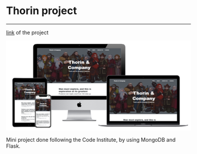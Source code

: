 # Thorin project
***
[link](https://thorin-flask-app-codeinstitute.herokuapp.com/) of the project

![pic](static/images/mockup-thorin.png)

Mini project done following the Code Institute, by using MongoDB and Flask.


